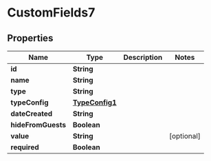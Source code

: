 

# CustomFields7


## Properties

| Name | Type | Description | Notes |
|------------ | ------------- | ------------- | -------------|
|**id** | **String** |  |  |
|**name** | **String** |  |  |
|**type** | **String** |  |  |
|**typeConfig** | [**TypeConfig1**](TypeConfig1.md) |  |  |
|**dateCreated** | **String** |  |  |
|**hideFromGuests** | **Boolean** |  |  |
|**value** | **String** |  |  [optional] |
|**required** | **Boolean** |  |  |



